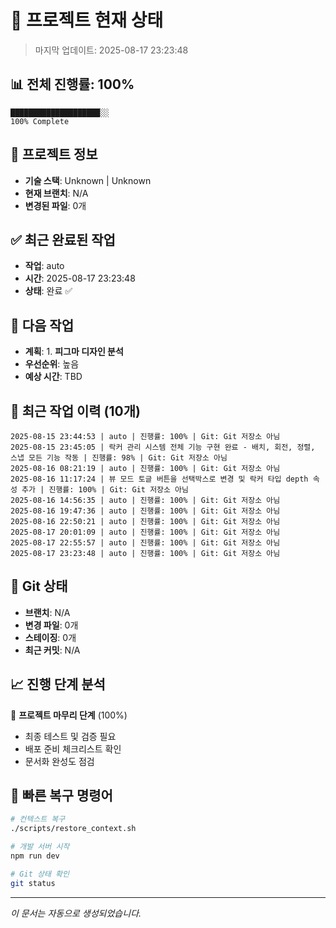 # 🚀 프로젝트 현재 상태
> 마지막 업데이트: 2025-08-17 23:23:48

## 📊 전체 진행률: 100%

```
████████████████████░░
100% Complete
```

## 🎯 프로젝트 정보
- **기술 스택**: Unknown | Unknown
- **현재 브랜치**: N/A
- **변경된 파일**: 0개

## ✅ 최근 완료된 작업
- **작업**: auto
- **시간**: 2025-08-17 23:23:48
- **상태**: 완료 ✅

## 🔄 다음 작업
- **계획**: 1. **피그마 디자인 분석**
- **우선순위**: 높음
- **예상 시간**: TBD

## 📝 최근 작업 이력 (10개)
```
2025-08-15 23:44:53 | auto | 진행률: 100% | Git: Git 저장소 아님
2025-08-15 23:45:05 | 락커 관리 시스템 전체 기능 구현 완료 - 배치, 회전, 정렬, 스냅 모든 기능 작동 | 진행률: 98% | Git: Git 저장소 아님
2025-08-16 08:21:19 | auto | 진행률: 100% | Git: Git 저장소 아님
2025-08-16 11:17:24 | 뷰 모드 토글 버튼을 선택박스로 변경 및 락커 타입 depth 속성 추가 | 진행률: 100% | Git: Git 저장소 아님
2025-08-16 14:56:35 | auto | 진행률: 100% | Git: Git 저장소 아님
2025-08-16 19:47:36 | auto | 진행률: 100% | Git: Git 저장소 아님
2025-08-16 22:50:21 | auto | 진행률: 100% | Git: Git 저장소 아님
2025-08-17 20:01:09 | auto | 진행률: 100% | Git: Git 저장소 아님
2025-08-17 22:55:57 | auto | 진행률: 100% | Git: Git 저장소 아님
2025-08-17 23:23:48 | auto | 진행률: 100% | Git: Git 저장소 아님
```

## 🔧 Git 상태
- **브랜치**: N/A
- **변경 파일**: 0개
- **스테이징**: 0개
- **최근 커밋**: N/A


## 📈 진행 단계 분석
🎉 **프로젝트 마무리 단계** (100%)
- 최종 테스트 및 검증 필요
- 배포 준비 체크리스트 확인
- 문서화 완성도 점검

## 🔄 빠른 복구 명령어
```bash
# 컨텍스트 복구
./scripts/restore_context.sh

# 개발 서버 시작
npm run dev

# Git 상태 확인
git status
```

---
*이 문서는 자동으로 생성되었습니다.*
